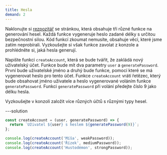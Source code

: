 ```yaml
---
title: Hesla
demand: 2
---
```


Naklonujte si [rezpozitář](https://github.com/Czechitas-podklady-WEB/hesla-zadani) se stránkou, která obsahuje tři různé funkce na generování hesel. Každá funkce vygeneruje heslo zadané délky s určitou bezpečnostní silou. Kód funkcí zkoumat nemusíte, obsahuje věci, které jsme zatím neprobírali. Vyzkoušejte si však funkce zavolat z konzole a prohlédněte si, jaká hesla generují.

Napište funkci `createAccount`, která se bude tvářit, že zakládá nový uživatelský účet. Funkce bude mít dva parametry `user` a `generatePassword`. První bude uživatelské jméno a druhý bude funkce, pomocí které se má vygenerovat heslo pro tento účet. Funkce `createAccount` vrátí řetězec, který bude obsahovat jméno uživatele a heslo vygenerované voláním funkce `generatePassword`. Funkci `generatePassword` při volání předejte číslo 9 jako délku hesla.

Vyzkoušejte v konzoli založit více různých účtů s různými typy hesel.

---solution

```js
const createAccount = (user, generatePassword) => {
  return `Uživatel ${user} s heslem ${generatePassword(9)}`;
};

console.log(createAccount('Míša', weakPassword));
console.log(createAccount('Řízek', mediumPassword));
console.log(createAccount('Hustodémon', strongPassword));
```
